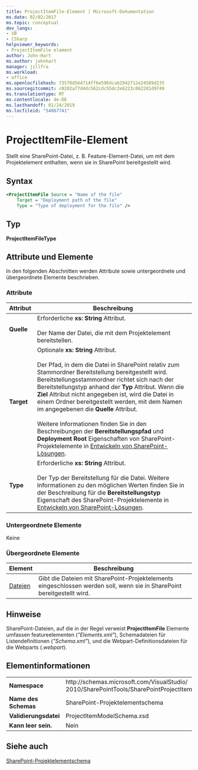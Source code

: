 ```yaml
---
title: ProjectItemFile-Element | Microsoft-Dokumentation
ms.date: 02/02/2017
ms.topic: conceptual
dev_langs:
- VB
- CSharp
helpviewer_keywords:
- ProjectItemFile element
author: John-Hart
ms.author: johnhart
manager: jillfra
ms.workload:
- office
ms.openlocfilehash: 73578d564714ff6e596dca62942f12e24589d235
ms.sourcegitcommit: c0202a77d4dc562cdc55dc2e6223c062281d9749
ms.translationtype: MT
ms.contentlocale: de-DE
ms.lasthandoff: 01/24/2019
ms.locfileid: "54867741"
---
```

# <a name="projectitemfile-element"></a>ProjectItemFile-Element
  Stellt eine SharePoint-Datei, z. B. Feature-Element-Datei, um mit dem Projektelement enthalten, wenn sie in SharePoint bereitgestellt wird.  
  
## <a name="syntax"></a>Syntax  
  
```xml  
<ProjectItemFile Source = "Name of the file"  
    Target = "Deployment path of the file"  
    Type = "Type of deployment for the file" />  
```  
  
## <a name="type"></a>Typ  
 **ProjectItemFileType**  
  
## <a name="attributes-and-elements"></a>Attribute und Elemente
 In den folgenden Abschnitten werden Attribute sowie untergeordnete und übergeordnete Elemente beschrieben.  
  
### <a name="attributes"></a>Attribute  
  
|Attribut|Beschreibung|  
|---------------|-----------------|  
|**Quelle**|Erforderliche **xs: String** Attribut.<br /><br /> Der Name der Datei, die mit dem Projektelement bereitstellen.|  
|**Target**|Optionale **xs: String** Attribut.<br /><br /> Der Pfad, in dem die Datei in SharePoint relativ zum Stammordner Bereitstellung bereitgestellt wird. Bereitstellungsstammordner richtet sich nach der Bereitstellungstyp anhand der **Typ** Attribut. Wenn die **Ziel** Attribut nicht angegeben ist, wird die Datei in einem Ordner bereitgestellt werden, mit dem Namen im angegebenen die **Quelle** Attribut.<br /><br /> Weitere Informationen finden Sie in den Beschreibungen der **Bereitstellungspfad** und **Deployment Root** Eigenschaften von SharePoint-Projektelemente in [Entwickeln von SharePoint-Lösungen](../sharepoint/developing-sharepoint-solutions.md).|  
|**Type**|Erforderliche **xs: String** Attribut.<br /><br /> Der Typ der Bereitstellung für die Datei. Weitere Informationen zu den möglichen Werten finden Sie in der Beschreibung für die **Bereitstellungstyp** Eigenschaft des SharePoint-Projektelemente in [Entwickeln von SharePoint-Lösungen](../sharepoint/developing-sharepoint-solutions.md).|  
  
### <a name="child-elements"></a>Untergeordnete Elemente
 Keine  
  
### <a name="parent-elements"></a>Übergeordnete Elemente
  
|Element|Beschreibung|  
|-------------|-----------------|  
|[Dateien](../sharepoint/files-element.md)|Gibt die Dateien mit SharePoint-Projektelements eingeschlossen werden soll, wenn sie in SharePoint bereitgestellt wird.|  
  
## <a name="remarks"></a>Hinweise  
 SharePoint-Dateien, auf die in der Regel verweist **ProjectItemFile** Elemente umfassen featureelementen (*"Elements.xml"*), Schemadateien für Listendefinitionen (*"Schema.xml"*), und die Webpart-Definitionsdateien für die Webparts (*.webpart*).  
  
## <a name="element-information"></a>Elementinformationen
  
|||  
|-|-|  
|**Namespace**|http<nolink>://schemas.microsoft.com/VisualStudio/<br>2010/SharePointTools/SharePointProjectItemModel|  
|**Name des Schemas**|SharePoint-Projektelementschema|  
|**Validierungsdatei**|ProjectItemModelSchema.xsd|  
|**Kann leer sein.**|Nein|  
  
## <a name="see-also"></a>Siehe auch
 [SharePoint-Projektelementschema](../sharepoint/sharepoint-project-item-schema-reference.md)  
